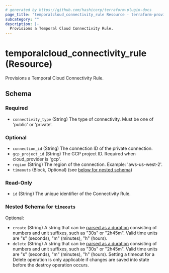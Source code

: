 ```yaml
---
# generated by https://github.com/hashicorp/terraform-plugin-docs
page_title: "temporalcloud_connectivity_rule Resource - terraform-provider-temporalcloud"
subcategory: ""
description: |-
  Provisions a Temporal Cloud Connectivity Rule.
---
```


# temporalcloud_connectivity_rule (Resource)

Provisions a Temporal Cloud Connectivity Rule.



<!-- schema generated by tfplugindocs -->
## Schema

### Required

- `connectivity_type` (String) The type of connectivity. Must be one of 'public' or 'private'.

### Optional

- `connection_id` (String) The connection ID of the private connection.
- `gcp_project_id` (String) The GCP project ID. Required when cloud_provider is 'gcp'.
- `region` (String) The region of the connection. Example: 'aws-us-west-2'.
- `timeouts` (Block, Optional) (see [below for nested schema](#nestedblock--timeouts))

### Read-Only

- `id` (String) The unique identifier of the Connectivity Rule.

<a id="nestedblock--timeouts"></a>
### Nested Schema for `timeouts`

Optional:

- `create` (String) A string that can be [parsed as a duration](https://pkg.go.dev/time#ParseDuration) consisting of numbers and unit suffixes, such as "30s" or "2h45m". Valid time units are "s" (seconds), "m" (minutes), "h" (hours).
- `delete` (String) A string that can be [parsed as a duration](https://pkg.go.dev/time#ParseDuration) consisting of numbers and unit suffixes, such as "30s" or "2h45m". Valid time units are "s" (seconds), "m" (minutes), "h" (hours). Setting a timeout for a Delete operation is only applicable if changes are saved into state before the destroy operation occurs.
